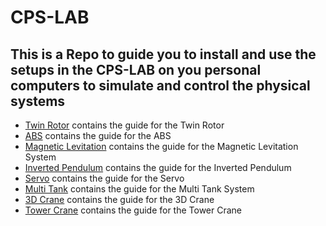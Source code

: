 # CPS-LAB
## This is a Repo to guide you to install and use the setups in the CPS-LAB on you personal computers to simulate and control the physical systems
- [Twin Rotor](TwinRotor) contains the guide for the Twin Rotor
- [ABS](ABS) contains the guide for the ABS
- [Magnetic Levitation](MagLev) contains the guide for the Magnetic Levitation System
- [Inverted Pendulum](Pendulum) contains the guide for the Inverted Pendulum
- [Servo](Servo) contains the guide for the Servo
- [Multi Tank](Tank) contains the guide for the Multi Tank System
- [3D Crane](3dCrane) contains the guide for the 3D Crane
- [Tower Crane](TowerCrane) contains the guide for the Tower Crane
